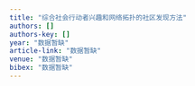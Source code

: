 ```yaml
---
title: "综合社会行动者兴趣和网络拓扑的社区发现方法"
authors: []
authors-key: []
year: "数据暂缺"
article-link: "数据暂缺"
venue: "数据暂缺"
bibex: "数据暂缺"
---
```

